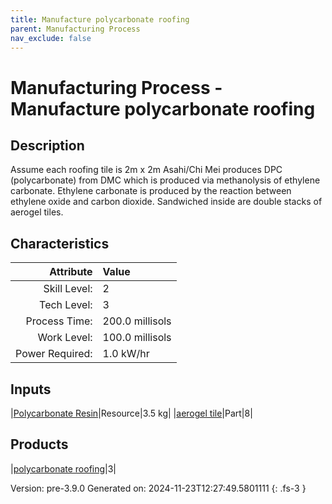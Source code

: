 ```yaml
---
title: Manufacture polycarbonate roofing
parent: Manufacturing Process
nav_exclude: false
---
```

# Manufacturing Process - Manufacture polycarbonate roofing

## Description
 Assume each roofing tile is 2m x 2m&#10;&#9;&#9;&#9;Asahi/Chi Mei produces DPC (polycarbonate) from DMC which is produced via&#10;&#9;&#9;&#9;methanolysis of ethylene carbonate. Ethylene carbonate is produced by the&#10;&#9;&#9;&#9;reaction between ethylene oxide and carbon dioxide. Sandwiched inside are &#10;&#9;&#9;&#9;double stacks of aerogel tiles.&#10;&#9;&#9;

## Characteristics

| Attribute      | Value |
|--------:|:------|
|Skill Level:|2|
|Tech Level:|3|
|Process Time:|200.0 millisols|
|Work Level:|100.0 millisols|
|Power Required:|1.0 kW/hr|

## Inputs

|[Polycarbonate Resin](../resource/polycarbonate-resin.html)|Resource|3.5 kg|
|[aerogel tile](../part/aerogel-tile.html)|Part|8|

## Products

|[polycarbonate roofing](../part/polycarbonate-roofing.html)|3|


Version: pre-3.9.0 Generated on: 2024-11-23T12:27:49.5801111
{: .fs-3 }

